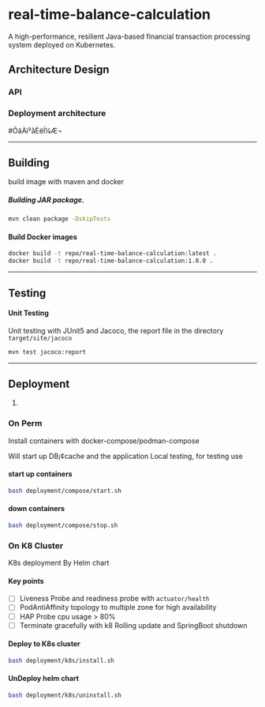 # real-time-balance-calculation
A high-performance, resilient Java-based financial transaction processing system deployed on Kubernetes.

## Architecture Design
### 

### API

### Deployment architecture
#ÕâÀï²åÈëÍ¼Æ¬

---
## Building
build image with maven and docker

##### Building JAR package.
```bash
mvn clean package -DskipTests
```
#### Build Docker images

```bash
docker build -t repo/real-time-balance-calculation:latest .
docker build -t repo/real-time-balance-calculation:1.0.0 .
```

---
## Testing 
#### Unit Testing
Unit testing with JUnit5 and Jacoco, the report file in the directory `target/site/jacoco`
```bash
mvn test jacoco:report
```

---
## Deployment 
1. 
### On Perm
Install containers with docker-compose/podman-compose

Will start up DB¡¢cache and the application
Local testing, for testing use

#### start up containers
```bash
bash deployment/compose/start.sh
```
#### down containers
```bash
bash deployment/compose/stop.sh
```

### On K8 Cluster
K8s deployment By Helm chart

#### Key points
- [ ] Liveness Probe and readiness probe with `actuator/health`
- [ ] PodAntiAffinity topology to multiple zone for high availability
- [ ] HAP Probe cpu usage > 80%
- [ ] Terminate gracefully with k8 Rolling update and SpringBoot shutdown

#### Deploy to K8s cluster
```bash
bash deployment/k8s/install.sh
```

#### UnDeploy helm chart
```bash
bash deployment/k8s/uninstall.sh
```

